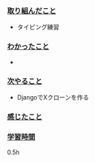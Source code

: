 ### <u>取り組んだこと</u>
- タイピング練習

### <u>わかったこと</u>
- 

### <u>次やること</u>
- DjangoでXクローンを作る

### <u>感じたこと</u>
 
### <u>学習時間</u>
0.5h